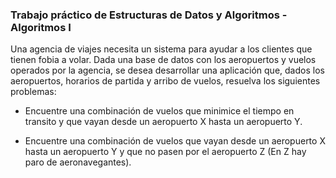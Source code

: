 ### Trabajo práctico de Estructuras de Datos y Algoritmos - Algoritmos I

Una agencia de viajes necesita un sistema para ayudar a los clientes que tienen fobia a volar. Dada
una base de datos con los aeropuertos y vuelos operados por la agencia, se desea desarrollar una aplicación
que, dados los aeropuertos, horarios de partida y arribo de vuelos, resuelva los siguientes problemas:

- Encuentre una combinación de vuelos que minimice el tiempo en transito y que vayan desde un
aeropuerto X hasta un aeropuerto Y.

- Encuentre una combinación de vuelos que vayan desde un aeropuerto X hasta un aeropuerto Y y que
no pasen por el aeropuerto Z (En Z hay paro de aeronavegantes).